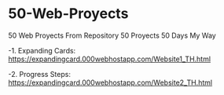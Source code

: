 # 50-Web-Proyects
50 Web Proyects From Repository 50 Proyects 50 Days My Way

-1. Expanding Cards: https://expandingcard.000webhostapp.com/Website1_TH.html

-2. Progress Steps:  https://expandingcard.000webhostapp.com/Website2_TH.html
